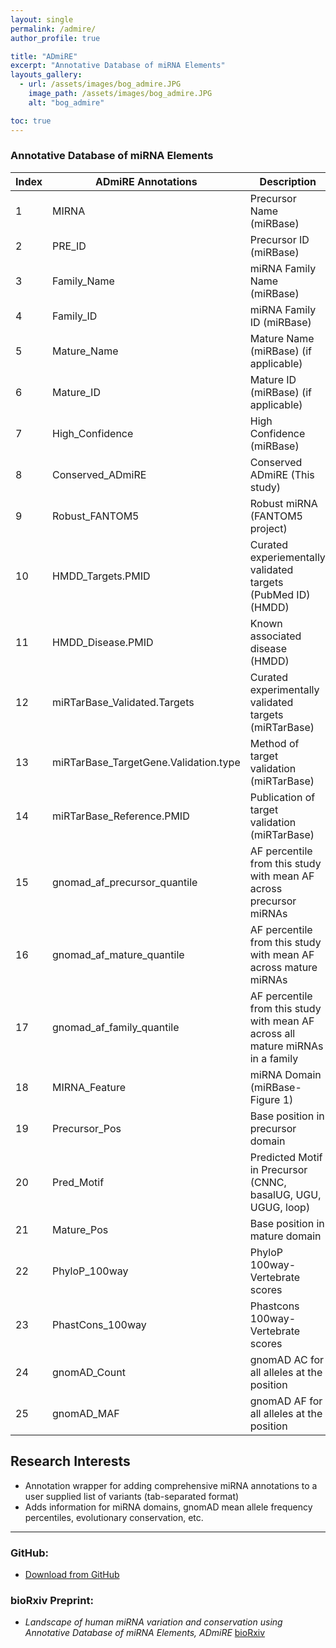 ```yaml
---
layout: single
permalink: /admire/
author_profile: true

title: "ADmiRE"
excerpt: "Annotative Database of miRNA Elements"
layouts_gallery:
  - url: /assets/images/bog_admire.JPG
    image_path: /assets/images/bog_admire.JPG
    alt: "bog_admire"

toc: true
---
```


### Annotative Database of miRNA Elements
| Index | ADmiRE Annotations         | Description                      |
| -----| ------------ | ------------------------------------------- |
| 1 | MIRNA | Precursor Name (miRBase) |
| 2 | PRE_ID | Precursor ID (miRBase) |
| 3 | Family_Name | miRNA Family Name (miRBase) |
| 4 | Family_ID | miRNA Family ID (miRBase) |
| 5 | Mature_Name | Mature Name (miRBase) (if applicable) |
| 6 | Mature_ID | Mature ID (miRBase) (if applicable) |
| 7 | High_Confidence | High Confidence (miRBase) |
| 8 | Conserved_ADmiRE | Conserved ADmiRE (This study) |
| 9 | Robust_FANTOM5 | Robust miRNA (FANTOM5 project) |
| 10 | HMDD_Targets.PMID | Curated experiementally validated targets (PubMed ID) (HMDD) |
| 11 | HMDD_Disease.PMID | Known associated disease (HMDD)  |
| 12 | miRTarBase_Validated.Targets | Curated experimentally validated targets (miRTarBase) |
| 13 | miRTarBase_TargetGene.Validation.type | Method of target validation (miRTarBase) |
| 14 | miRTarBase_Reference.PMID | Publication of target validation (miRTarBase) |
| 15 | gnomad_af_precursor_quantile | AF percentile from this study with mean AF across precursor miRNAs |
| 16 | gnomad_af_mature_quantile | AF percentile from this study with mean AF across mature miRNAs |
| 17 | gnomad_af_family_quantile | AF percentile from this study with mean AF across all mature miRNAs in a family |
| 18 | MIRNA_Feature | miRNA Domain (miRBase- Figure 1)  |
| 19 | Precursor_Pos | Base position in precursor domain |
| 20 | Pred_Motif | Predicted Motif in Precursor (CNNC, basalUG, UGU, UGUG, loop) |
| 21 | Mature_Pos | Base position in mature domain |
| 22 | PhyloP_100way | PhyloP 100way- Vertebrate scores |
| 23 | PhastCons_100way | Phastcons 100way- Vertebrate scores |
| 24 | gnomAD_Count | gnomAD AC for all alleles at the position |
| 25 | gnomAD_MAF | gnomAD AF for all alleles at the position |

## Research Interests

- Annotation wrapper for adding comprehensive miRNA annotations to a user supplied list of variants (tab-separated format)
- Adds information for miRNA domains, gnomAD mean allele frequency percentiles, evolutionary conservation, etc.


---

### GitHub:

- [Download from GitHub](https://github.com/nroak/ADmiRE)


### bioRxiv Preprint:

- *Landscape of human miRNA variation and conservation using Annotative Database of miRNA Elements, ADmiRE* [bioRxiv](https://www.biorxiv.org/content/early/2017/08/16/177170)
